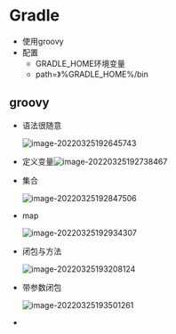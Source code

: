 # Gradle

+ 使用groovy
+ 配置
  + GRADLE_HOME环境变量
  + path=》%GRADLE_HOME%/bin

## groovy

+ 语法很随意

  ![image-20220325192645743](https://cdn.jsdelivr.net/gh/innnky/images@master/uPic/image-20220325192645743.png)

+ 定义变量![image-20220325192738467](https://cdn.jsdelivr.net/gh/innnky/images@master/uPic/image-20220325192738467.png)

+ 集合

  ![image-20220325192847506](https://cdn.jsdelivr.net/gh/innnky/images@master/uPic/image-20220325192847506.png)

+ map

  ![image-20220325192934307](https://cdn.jsdelivr.net/gh/innnky/images@master/uPic/image-20220325192934307.png)

+ 闭包与方法

  ![image-20220325193208124](https://cdn.jsdelivr.net/gh/innnky/images@master/uPic/image-20220325193208124.png)

+ 带参数闭包

  ![image-20220325193501261](https://cdn.jsdelivr.net/gh/innnky/images@master/uPic/image-20220325193501261.png)

+ 